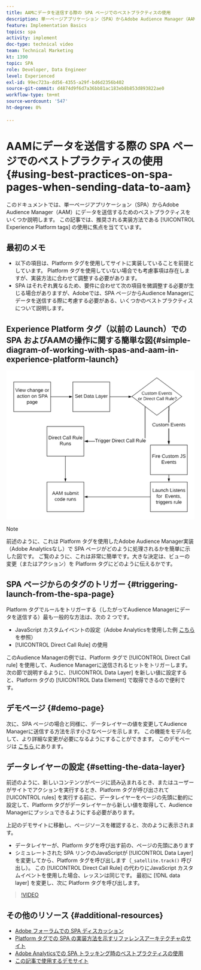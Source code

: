 ```yaml
---
title: AAMにデータを送信する際の SPA ページでのベストプラクティスの使用
description: 単一ページアプリケーション（SPA）からAdobe Audience Manager（AAM）にデータを送信するためのベストプラクティスについて説明します。 この記事では、推奨される実装方法であるExperience Platform タグの使用に焦点を当てています。
feature: Implementation Basics
topics: spa
activity: implement
doc-type: technical video
team: Technical Marketing
kt: 1390
topic: SPA
role: Developer, Data Engineer
level: Experienced
exl-id: 99ec723a-dd56-4355-a29f-bd6d2356b402
source-git-commit: d4874d9f6d7a36bb81ac183eb8b853d893822ae0
workflow-type: tm+mt
source-wordcount: '547'
ht-degree: 0%

---
```


# AAMにデータを送信する際の SPA ページでのベストプラクティスの使用 {#using-best-practices-on-spa-pages-when-sending-data-to-aam}

このドキュメントでは、単一ページアプリケーション（SPA）からAdobe Audience Manager（AAM）にデータを送信するためのベストプラクティスをいくつか説明します。 この記事では、推奨される実装方法である [!UICONTROL Experience Platform tags] の使用に焦点を当てています。

## 最初のメモ

* 以下の項目は、Platform タグを使用してサイトに実装していることを前提としています。 Platform タグを使用していない場合でも考慮事項は存在しますが、実装方法に合わせて調整する必要があります。
* SPA はそれぞれ異なるため、要件に合わせて次の項目を微調整する必要が生じる場合がありますが、Adobeでは、SPA ページからAudience Managerにデータを送信する際に考慮する必要がある、いくつかのベストプラクティスについて説明します。

## Experience Platform タグ（以前の Launch）での SPA およびAAMの操作に関する簡単な図{#simple-diagram-of-working-with-spas-and-aam-in-experience-platform-launch}

![ タグでの aam 用 spa](assets/spa_for_aam_in_launch.png)

>[!NOTE]
>前述のように、これは Platform タグを使用したAdobe Audience Manager実装（Adobe Analyticsなし）で SPA ページがどのように処理されるかを簡単に示した図です。 ご覧のように、これは非常に簡単です。大きな決定は、ビューの変更（またはアクション）を Platform タグにどのように伝えるかです。

## SPA ページからのタグのトリガー {#triggering-launch-from-the-spa-page}

Platform タグでルールをトリガーする（したがってAudience Managerにデータを送信する）最も一般的な方法は、次の 2 つです。

* JavaScript カスタムイベントの設定（Adobe Analyticsを使用した例 [ こちら ](https://helpx.adobe.com/analytics/kt/using/spa-analytics-best-practices-feature-video-use.html) を参照）
* [!UICONTROL Direct Call Rule] の使用

このAudience Managerの例では、Platform タグで [!UICONTROL Direct Call rule] を使用して、Audience Managerに送信されるヒットをトリガーします。 次の節で説明するように、[!UICONTROL Data Layer] を新しい値に設定すると、Platform タグの [!UICONTROL Data Element] で取得できるので便利です。

## デモページ {#demo-page}

次に、SPA ページの場合と同様に、データレイヤーの値を変更してAudience Managerに送信する方法を示す小さなページを示します。 この機能をモデル化して、より詳細な変更が必要になるようにすることができます。 このデモページは [ こちら ](https://aam.enablementadobe.com/SPA-Launch.html) にあります。

## データレイヤーの設定 {#setting-the-data-layer}

前述のように、新しいコンテンツがページに読み込まれるとき、またはユーザーがサイトでアクションを実行するとき、Platform タグが呼び出されて [!UICONTROL rules] を実行する前に、データレイヤーをページの先頭に動的に設定して、Platform タグがデータレイヤーから新しい値を取得して、Audience Managerにプッシュできるようにする必要があります。

上記のデモサイトに移動し、ページソースを確認すると、次のように表示されます。

* データレイヤーが、Platform タグを呼び出す前の、ページの先頭にあります
* シミュレートされた SPA リンクのJavaScriptが [!UICONTROL Data Layer] を変更してから、Platform タグを呼び出します（`_satellite.track()` 呼び出し）。 この [!UICONTROL Direct Call Rule] の代わりにJavaScript カスタムイベントを使用した場合、レッスンは同じです。 最初に [!DNL data layer] を変更し、次に Platform タグを呼び出します。

>[!VIDEO](https://video.tv.adobe.com/v/38109/?quality=12&captions=jpn)

## その他のリソース {#additional-resources}

* [Adobe フォーラムでの SPA ディスカッション ](https://forums.adobe.com/thread/2451022)
* [Platform タグでの SPA の実装方法を示すリファレンスアーキテクチャのサイト ](https://helpx.adobe.com/experience-manager/kt/integration/using/launch-reference-architecture-SPA-tutorial-implement.html)
* [Adobe Analyticsでの SPA トラッキング時のベストプラクティスの使用 ](https://helpx.adobe.com/analytics/kt/using/spa-analytics-best-practices-feature-video-use.html)
* [ この記事で使用するデモサイト ](https://aam.enablementadobe.com/SPA-Launch.html)
